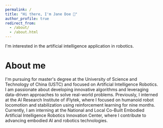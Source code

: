 ```yaml
---
permalink: /
title: "Hi there, I'm Jane Doe 👋"
author_profile: true
redirect_from: 
  - /about/
  - /about.html
---
```

I'm interested in the artificial intelligence application in robotics. 

# About me 
I'm  pursuing for master's degree at the University of Science and Technology of China (USTC) and focused on Artificial Intelligence Robotics. I am passionate about developing innovative algorithms and leveraging data-driven approaches to solve real-world problems. Previously, I interned at the AI Research Institute of iFlytek, where I focused on humanoid robot locomotion and stabilization using reinforcement learning for nine months. Currently, I am interning at the National and Local Co-Built Embodied Artificial Intelligence Robotics Innovation Center, where I contribute to advancing embodied AI and robotics technologies.



